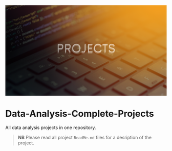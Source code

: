<img src="projects.png" align="center" size="100px"/>

# Data-Analysis-Complete-Projects
All data analysis projects in one repository.


> **NB**
Please read all project `ReadMe.md` files for a desription of the project.

